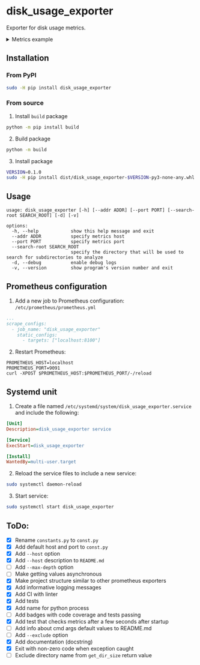 # disk_usage_exporter
Exporter for disk usage metrics.

<details>
  <summary>Metrics example</summary>

  ```
  # HELP python_gc_objects_collected_total Objects collected during gc
  # TYPE python_gc_objects_collected_total counter
  python_gc_objects_collected_total{generation="0"} 187734.0
  python_gc_objects_collected_total{generation="1"} 74395.0
  python_gc_objects_collected_total{generation="2"} 6222.0
  # HELP python_gc_objects_uncollectable_total Uncollectable objects found during GC
  # TYPE python_gc_objects_uncollectable_total counter
  python_gc_objects_uncollectable_total{generation="0"} 0.0
  python_gc_objects_uncollectable_total{generation="1"} 0.0
  python_gc_objects_uncollectable_total{generation="2"} 0.0
  # HELP python_gc_collections_total Number of times this generation was collected
  # TYPE python_gc_collections_total counter
  python_gc_collections_total{generation="0"} 363.0
  python_gc_collections_total{generation="1"} 33.0
  python_gc_collections_total{generation="2"} 2.0
  # HELP python_info Python platform information
  # TYPE python_info gauge
  python_info{implementation="CPython",major="3",minor="9",patchlevel="21",version="3.9.21"} 1.0
  # HELP process_virtual_memory_bytes Virtual memory size in bytes.
  # TYPE process_virtual_memory_bytes gauge
  process_virtual_memory_bytes 5.58657536e+08
  # HELP process_resident_memory_bytes Resident memory size in bytes.
  # TYPE process_resident_memory_bytes gauge
  process_resident_memory_bytes 2.072576e+07
  # HELP process_start_time_seconds Start time of the process since unix epoch in seconds.
  # TYPE process_start_time_seconds gauge
  process_start_time_seconds 1.73804800503e+09
  # HELP process_cpu_seconds_total Total user and system CPU time spent in seconds.
  # TYPE process_cpu_seconds_total counter
  process_cpu_seconds_total 7.79
  # HELP process_open_fds Number of open file descriptors.
  # TYPE process_open_fds gauge
  process_open_fds 8.0
  # HELP process_max_fds Maximum number of open file descriptors.
  # TYPE process_max_fds gauge
  process_max_fds 1024.0
  # HELP disk_usage_by_directories Directory size
  # TYPE disk_usage_by_directories gauge
  disk_usage_by_directories{path="/media"} 4.0
  disk_usage_by_directories{path="/tmp"} 78660.0
  disk_usage_by_directories{path="/var"} 6.9855712e+07
  disk_usage_by_directories{path="/sys"} 0.0
  disk_usage_by_directories{path="/etc"} 25232.0
  disk_usage_by_directories{path="/lost+found"} 16.0
  disk_usage_by_directories{path="/boot"} 274220.0
  disk_usage_by_directories{path="/lib64"} 0.0
  disk_usage_by_directories{path="/srv"} 4.0
  disk_usage_by_directories{path="/opt"} 35116.0
  disk_usage_by_directories{path="/sbin"} 0.0
  disk_usage_by_directories{path="/data"} 2.7009988e+07
  disk_usage_by_directories{path="/bin"} 0.0
  disk_usage_by_directories{path="/mnt"} 4.0
  disk_usage_by_directories{path="/run"} 1.3066156e+07
  disk_usage_by_directories{path="/afs"} 4.0
  disk_usage_by_directories{path="/lib"} 0.0
  disk_usage_by_directories{path="/dev"} 16.0
  disk_usage_by_directories{path="/proc"} 0.0
  disk_usage_by_directories{path="/usr"} 4.38558e+06
  disk_usage_by_directories{path="/home"} 5.203604e+06
  disk_usage_by_directories{path="/root"} 2324.0
  ```
</details>

## Installation
### From PyPI
```bash
sudo -H pip install disk_usage_exporter
```
### From source
1. Install `build` package
```bash
python -m pip install build
```
2. Build package
```bash
python -m build
```
3. Install package
```bash
VERSION=0.1.0
sudo -H pip install dist/disk_usage_exporter-$VERSION-py3-none-any.whl
```

## Usage
```
usage: disk_usage_exporter [-h] [--addr ADDR] [--port PORT] [--search-root SEARCH_ROOT] [-d] [-v]

options:
  -h, --help            show this help message and exit
  --addr ADDR           specify metrics host
  --port PORT           specify metrics port
  --search-root SEARCH_ROOT
                        specify the directory that will be used to search for subdirectories to analyze
  -d, --debug           enable debug logs
  -v, --version         show program's version number and exit
```

## Prometheus configuration
1. Add a new job to Prometheus configuration:
`/etc/prometheus/prometheus.yml`
```yaml
...
scrape_configs:
  - job_name: "disk_usage_exporter"
    static_configs:
      - targets: ["localhost:8100"] 
```
2. Restart Prometheus:
```
PROMETHEUS_HOST=localhost
PROMETHEUS_PORT=9091
curl -XPOST $PROMETHEUS_HOST:$PROMETHEUS_PORT/-/reload
```

## Systemd unit
1. Create a file named `/etc/systemd/system/disk_usage_exporter.service` and include the following:
```ini
[Unit]
Description=disk_usage_exporter service

[Service]
ExecStart=disk_usage_exporter

[Install]
WantedBy=multi-user.target
```
2. Reload the service files to include a new service:
```bash
sudo systemctl daemon-reload
```
3. Start service:
```bash
sudo systemctl start disk_usage_exporter
```

## ToDo:
- [x] Rename `constants.py` to `const.py`
- [x] Add default host and port to `const.py`
- [x] Add `--host` option
- [x] Add `--host` description to `README.md`
- [ ] Add `--max-depth` option
- [ ] Make getting values asynchronous
- [x] Make project structure similar to other prometheus exporters
- [x] Add informative logging messages
- [x] Add CI with linter
- [x] Add tests
- [x] Add name for python process
- [ ] Add badges with code coverage and tests passing
- [x] Add test that checks metrics after a few seconds after startup
- [ ] Add info about cmd args default values to README.md
- [ ] Add `--exclude` option
- [x] Add documentation (docstring)
- [x] Exit with non-zero code when exception caught
- [ ] Exclude directory name from `get_dir_size` return value
